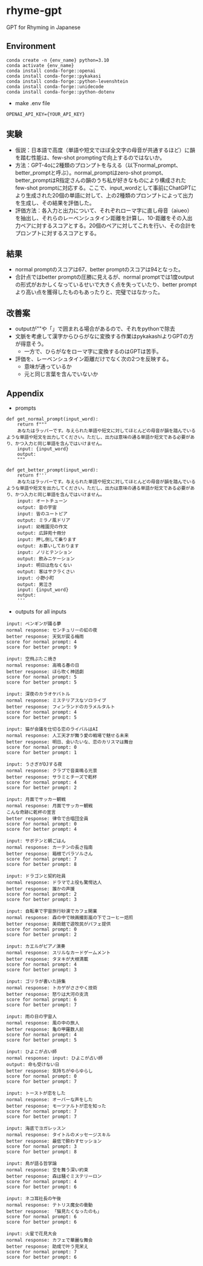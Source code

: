 # rhyme-gpt
GPT for Rhyming in Japanese

## Environment
```
conda create -n {env_name} python=3.10
conda activate {env_name}
conda install conda-forge::openai
conda install conda-forge::pykakasi
conda install conda-forge::python-levenshtein
conda install conda-forge::unidecode
conda install conda-forge::python-dotenv
```

- make .env file
```
OPENAI_API_KEY={YOUR_API_KEY}
```

## 実験
- 仮説：日本語で高度（単語や短文でほぼ全文字の母音が共通するほど）に韻を踏む性能は、few-shot promptingで向上するのではないか。
- 方法：GPT-4oに2種類のプロンプトを与える（以下normal_prompt、better_promptと呼ぶ）。normal_promptはzero-shot prompt、better_promptはR指定さんの韻のうち私が好きなものにより構成されたfew-shot promptに対応する。ここで、input_wordとして事前にChatGPTにより生成された20個の単語に対して、上の2種類のプロンプトによって出力を生成し、その結果を評価した。
- 評価方法：各入力と出力について、それぞれローマ字に直し母音（aiueo）を抽出し、それらのレーベンシュタイン距離を計算し、10-距離をその入出力ペアに対するスコアとする。20個のペアに対してこれを行い、その合計をプロンプトに対するスコアとする。

## 結果
- normal promptのスコアは67、better promptのスコアは94となった。
- 合計点ではbetter promptの圧勝に見えるが、normal promptでは1度outputの形式がおかしくなっているせいで大きく点を失っていたり、better promptより高い点を獲得したものもあったりと、完璧ではなかった。

## 改善案
- outputが""や「」で囲まれる場合があるので、それをpythonで除去
- 文脈を考慮して漢字からひらがなに変換する作業はpykakashiよりGPTの方が得意そう。
    - 一方で、ひらがなをローマ字に変換するのはGPTは苦手。
- 評価を、レーベンシュタイン距離だけでなく次の2つを反映する。
    - 意味が通っているか
    - 元と同じ言葉を含んでいないか

## Appendix

- prompts

```
def get_normal_prompt(input_word):
    return f"""
    あなたはラッパーです。与えられた単語や短文に対してほとんどの母音が韻を踏んでいるような単語や短文を出力してください。ただし、出力は意味の通る単語か短文である必要があり、かつ入力と同じ単語を含んではいけません。
    input: {input_word}
    output:
    """

def get_better_prompt(input_word):
    return f'''
    あなたはラッパーです。与えられた単語や短文に対してほとんどの母音が韻を踏んでいるような単語や短文を出力してください。ただし、出力は意味の通る単語か短文である必要があり、かつ入力と同じ単語を含んではいけません。
    input: オートチューン
    output: 音の宇宙
    input: 皆のユートピア
    output: ミラノ風ドリア
    input: 幼稚園児の作文
    output: 広辞苑十冊分
    input: 押し倒して乗ります
    output: お慕いしております
    input: ノリとテンション
    output: 飲みニケーション
    input: 明日は危なくない
    output: 客はサクラくさい
    input: 小野小町
    output: 男泣き
    input: {input_word}
    output:
    '''
```

- outputs for all inputs

```
input: ペンギンが踊る夢
normal response: センチュリーの虹の夜
better response: 天気が戻る梅雨
score for normal prompt: 4
score for better prompt: 9

input: 空飛ぶたこ焼き
normal response: 高鳴る春の日
better response: ほら吹く神話劇
score for normal prompt: 5
score for better prompt: 5

input: 深夜のカラオケバトル
normal response: ミステリアスなソロライブ
better response: フィンランドのカラメルタルト
score for normal prompt: 4
score for better prompt: 5

input: 猫が会議を仕切る恋のライバルはAI
normal response: 人工天才が舞う愛の戦場で魅せる未来
better response: 明日、会いたいな、恋のカリスマは舞台
score for normal prompt: 0
score for better prompt: 1

input: うさぎがDJする夜
normal response: クラブで音楽鳴る光景
better response: サラミとチーズで乾杯
score for normal prompt: 4
score for better prompt: 2

input: 月面でサッカー観戦
normal response: 月面でサッカー観戦  
こんな奇跡に乾杯の宣言
better response: 律令で合唱団全員
score for normal prompt: 0
score for better prompt: 4

input: サボテンと朝ごはん
normal response: カーテンの長さ指南
better response: 箱根でパラソルさん
score for normal prompt: 7
score for better prompt: 8

input: ドラゴンと契約社員
normal response: ドラマで上役も驚愕达人
better response: 誰かの声援
score for normal prompt: 2
score for better prompt: 3

input: 自転車で宇宙旅行砂漠でカフェ開業
normal response: 森の中で映画撮影嵐の下でコーヒー焙煎
better response: 美術館で遊牧民がパフェ提供
score for normal prompt: 0
score for better prompt: 2

input: カエルがピアノ演奏
normal response: スリルなカードゲームメント  
better response: タヌキが大根満載
score for normal prompt: 4
score for better prompt: 3

input: ゴリラが書いた詩集
normal response: トカゲがささやく技術
better response: 怒りは大河の支流
score for normal prompt: 6
score for better prompt: 7

input: 雨の日の宇宙人
normal response: 風の中の旅人
better response: 亀の甲羅数人前
score for normal prompt: 4
score for better prompt: 5

input: ひよこが占い師
normal response: input: ひよこが占い師  
output: 命も受けない日
better response: 気持ちがゆらゆらし
score for normal prompt: 0
score for better prompt: 7

input: トーストが恋をした
normal response: オーバーな声をした
better response: モーツァルトが恋を知った
score for normal prompt: 7
score for better prompt: 7

input: 海底でヨガレッスン
normal response: タイトルのメッセージスキル
better response: 最低で酔わすセッション
score for normal prompt: 3
score for better prompt: 8

input: 鳥が語る哲学論
normal response: 空を舞う深い約束
better response: 森は騒ぐミステリーロン
score for normal prompt: 4
score for better prompt: 6

input: ネコ耳社長の午後
normal response: テトリス魔女の衝動
better response: 「猫見たくなったのも」
score for normal prompt: 6
score for better prompt: 6

input: 火星で花見大会
normal response: カフェで華麗な舞会
better response: 助成で叶う見栄え
score for normal prompt: 7
score for better prompt: 6
```